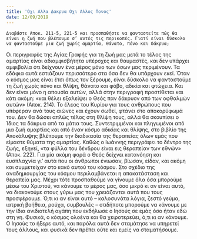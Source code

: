 ```yaml
---
title: 'Οχι Αλλα Δακρυα Οχι Αλλος Πονος'
date: 12/09/2019
---
```


`Διαβάστε Αποκ. 211-5, 221-5 και προσπαθήστε να φανταστείτε πώς θα είναι η ζωή που βλέπουμε σ’ αυτές τις περικοπές. Γιατί είναι δύσκολο να φανταστούμε μια ζωή χωρίς αμαρτία, θάνατο, πόνο και δάκρυα;`

Οι περιγραφές της Αγίας Γραφής για τη ζωή μας μετά το τέλος της αμαρτίας είναι αδιαμφισβήτητα υπέροχες και θαυμαστές, και δεν υπάρχει αμφιβολία ότι δείχνουν ένα μέρος μόνο των όσων μας περιμένουν. Τα εδάφια αυτά εστιάζουν περισσότερο στα όσα δεν θα υπάρχουν εκεί. Όταν ο κόσμος μας είναι έτσι όπως τον ξέρουμε, είναι δύσκολο να φανταστούμε τη ζωή χωρίς πόνο και θλίψη, θάνατο και φόβο, αδικία και φτώχεια. Και δεν είναι μόνο η απουσία αυτών, αλλά στην περιγραφή προστίθεται και κάτι ακόμη: «και θέλει εξαλείψει ο Θεός παν δάκρυον από των οφθαλμών αυτών» (Αποκ. 214). Το έλεος του Κυρίου για τους ανθρώπους που υπέφεραν ανά τους αιώνες και έχουν σωθεί, φτάνει στο αποκορύφωμά του. Δεν θα δώσει απλώς τέλος στη θλίψη τους, αλλά θα σκουπίσει ο Ίδιος τα δάκρυα από τα μάτια τους. Συντετριμμένοι και πληγωμένοι από μια ζωή αμαρτίας και από έναν κόσμο αδικίας και θλίψης, στο βιβλίο της Αποκάλυψης βλέπουμε την διαδικασία της θεραπείας όλων εμάς που είμαστε θύματα της αμαρτίας. Καθώς ο Ιωάννης περιγράφει το δέντρο της ζωής, εξηγεί, «τα φύλλα του δένδρου είναι εις θεραπείαν των εθνών» (Αποκ. 222). Για μία ακόμη φορά ο Θεός δείχνει κατανόηση και ευσπλαχνία γι’ αυτά που οι άνθρωποι ένιωσαν, βίωσαν, είδαν, και ακόμη και συμμετείχαν στο κακό αυτού του κόσμου. Στο σχέδιο της αναδημιουργίας του κόσμου περιλαμβάνεται η αποκατάσταση και θεραπεία μας. Μέχρι τότε προσπαθούμε να γίνουμε όλα όσα μπορούμε μέσω του Χριστού, να κάνουμε το μέρος μας, όσο μικρό κι αν είναι αυτό, να διακονούμε στους γύρω μας που χρειάζονται αυτά που τους προσφέρουμε. Ό,τι κι αν είναι αυτό – καλοσυνάτα λόγια, ζεστό γεύμα, ιατρική βοήθεια, ρούχα, συμβουλές – οτιδήποτε μπορούμε να κάνουμε με την ίδια ανιδιοτελή αγάπη που εκδήλωσε ο Ιησούς σε εμάς όσο ήταν εδώ στη γη. Φυσικά, ο κόσμος ολοένα και θα χειροτερεύει, ό,τι κι αν κάνουμε. Ο Ιησούς το ήξερε αυτό, και παρόλα αυτά δεν σταμάτησε να υπηρετεί τους άλλους, και φυσικά δεν πρέπει ούτε και εμείς να σταματήσουμε.